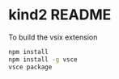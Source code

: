 # kind2 README

To build the vsix extension 
```cmd
npm install
npm install -g vsce
vsce package
```